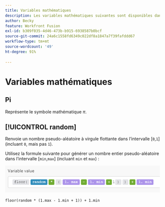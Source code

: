 ```yaml
---
title: Variables mathématiques
description: Les variables mathématiques suivantes sont disponibles dans le panneau  [!DNL Adobe Workfront Fusion mapping] .
author: Becky
feature: Workfront Fusion
exl-id: b309f035-4d46-473b-b915-6938587b0bcf
source-git-commit: 24a6c1558fd6349c022df8a1847a7f39fafddd67
workflow-type: tm+mt
source-wordcount: '49'
ht-degree: 91%

---
```


# Variables mathématiques

## Pi

Représente le symbole mathématique $\pi$.

## [!UICONTROL random]

Renvoie un nombre pseudo-aléatoire à virgule flottante dans l’intervalle [`0`,`1`] (incluant `0`, mais pas `1`).

Utilisez la formule suivante pour générer un nombre entier pseudo-aléatoire dans l’intervalle [`min`,`max`] (incluant `min` et `max`) :

![](assets/math-variable-random-350x61.png)

```
floor(random * (1.max - 1.min + 1)) + 1.min
```
